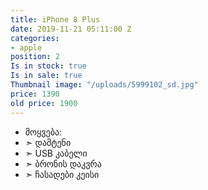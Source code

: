```yaml
---
title: iPhone 8 Plus
date: 2019-11-21 05:11:00 Z
categories:
- apple
position: 2
Is in stock: true
Is in sale: true
Thumbnail image: "/uploads/5999102_sd.jpg"
price: 1390
old price: 1900
---
```


* მოყვება: 
* ➣ დამტენი
* ➣ USB კაბელი
* ➣ ბრონის დაკვრა
* ➣ ჩასადები კეისი


